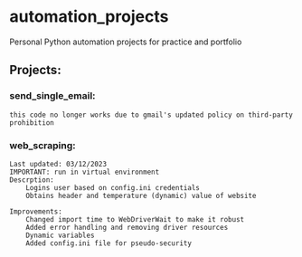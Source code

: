 # automation_projects
Personal Python automation projects for practice and portfolio

## Projects:
### send_single_email:
    this code no longer works due to gmail's updated policy on third-party prohibition
### web_scraping:
    Last updated: 03/12/2023
    IMPORTANT: run in virtual environment
    Descrption:
        Logins user based on config.ini credentials
        Obtains header and temperature (dynamic) value of website

    Improvements:
        Changed import time to WebDriverWait to make it robust
        Added error handling and removing driver resources
        Dynamic variables
        Added config.ini file for pseudo-security


